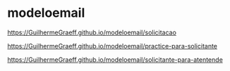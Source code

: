 # modeloemail
https://GuilhermeGraeff.github.io/modeloemail/solicitacao

https://GuilhermeGraeff.github.io/modeloemail/practice-para-solicitante

https://GuilhermeGraeff.github.io/modeloemail/solicitante-para-atentende
